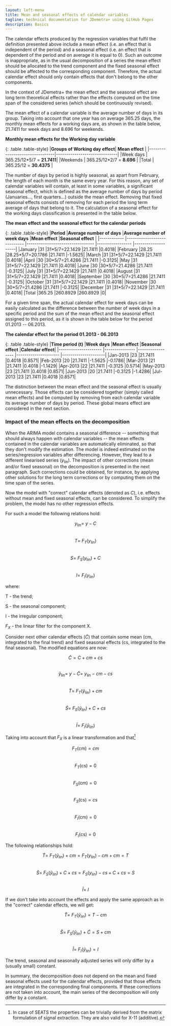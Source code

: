 ```yaml
---
layout: left-menu
title: Mean and seasonal effects of calendar variables
tagline: technical documentation for JDemetra+ using GitHub Pages
description: Basics
---
```


The calendar effects produced by the regression variables that fulfil
the definition presented above include a mean effect (i.e. an effect
that is independent of the period) and a seasonal effect (i.e. an effect
that is dependent of the period and on average it is equal to 0). Such
an outcome is inappropriate, as in the usual decomposition of a series
the mean effect should be allocated to the trend component and the fixed
seasonal effect should be affected to the corresponding component.
Therefore, the actual calendar effect should only contain effects that
don\'t belong to the other components.

In the context of JDemetra+ the mean effect and the seasonal effect are
long term theoretical effects rather than the effects computed on the
time span of the considered series (which should be continuously
revised).

The mean effect of a calendar variable is the average number of days in
its group. Taking into account that one year has on average 365.25 days,
the monthly mean effects for a working days are, as shown in the table below,
21.7411 for week days and 8.696 for weekends.

**Monthly mean effects for the Working day variable**

 {: .table .table-style}
 |**Groups of Working day effect**|   **Mean effect**            |
 |--------------------------------|------------------------------|
 |Week days                       |  365.25/12\*5/7 = **21.7411**|
 |Weekends                        |  365.25/12\*2/7 = **8.696**  |
 |Total                           | 365.25/12 = **30.4375**      |

The number of days by period is highly seasonal, as apart from
February, the length of each month is the same every year. For this
reason, any set of calendar variables will contain, at least in some
variables, a significant seasonal effect, which is defined as the
average number of days by period (Januaries\..., first quarters\...)
outside the mean effect. Removing that fixed seasonal effects consists
of removing for each period the long term average of days that belong to
it. The calculation of a seasonal effect for the working days
classification is presented in the table below.

**The mean effect and the seasonal effect for the calendar periods**

 {: .table .table-style}
  |**Period**   |**Average number of days**   |**Average number of week days**   |**Mean effect**   |**Seasonal effect** |
  |------------ |---------------------------- |--------------------------------- |----------------- |--------------------|
  |January      |31                           |31\*5/7=22.1429                   |21.7411           |0.4018|
  |February     |28.25                        |28.25\*5/7=20.1786                |21.7411           |-1.5625|
  |March        |31                           |31\*5/7=22.1429                   |21.7411           |0.4018|
  |April        |30                           |30\*5/7=21.4286                   |21.7411           |-0.3125|
  |May          |31                           |31\*5/7=22.1429                   |21.7411           |0.4018|
  |June         |30                           |30\*5/7=21.4286                   |21.7411           |-0.3125|
  |July         |31                           |31\*5/7=22.1429                   |21.7411           |0.4018|
  |August       |31                           |31\*5/7=22.1429                   |21.7411           |0.4018|
  |September    |30                           |30\*5/7=21.4286                   |21.7411           |-0.3125|
  |October      |31                           |31\*5/7=22.1429                   |21.7411           |0.4018|
  |November     |30                           |30\*5/7=21.4286                   |21.7411           |-0.3125|
  |December     |31                           |31\*5/7=22.1429                   |21.7411           |0.4018|
  |Total        |365.25                       |260.8929                          |260.8929          |0|

For a given time span, the actual calendar effect for week days can be
easily calculated as the difference between the number of week days in a
specific period and the sum of the mean effect and the seasonal effect
assigned to this period, as it is shown in the table below for the period
01.2013 -- 06.2013.

**The calendar effect for the period 01.2013 - 06.2013**

 {: .table .table-style}
  |**Time period (t)**   |**Week days**   |**Mean effect**   |**Seasonal effect**   |**Calendar effect**|
  |--------------------- |--------------- |----------------- |--------------------- |---------------------|
  |Jan-2013              |23              |21.7411           |0.4018                |0.8571|
  |Feb-2013              |20              |21.7411           |-1.5625               |-0.1786|
  |Mar-2013              |21              |21.7411           |0.4018                |-1.1429|
  |Apr-2013              |22              |21.7411           |-0.3125               |0.5714|
  |May-2013              |23              |21.7411           |0.4018                |0.8571|
  |Jun-2013              |20              |21.7411           |-0.3125               |-1.4286|
  |Jul-2013              |23              |21.7411           |0.4018                |0.8571|

The distinction between the mean effect and the seasonal effect is
usually unnecessary. Those effects can be considered together (simply
called mean effects) and be computed by removing from each calendar
variable its average number of days by period. These global means effect
are considered in the next section.

### Impact of the mean effects on the decomposition

When the ARIMA model contains a seasonal difference -- something that
should always happen with calendar variables -- the mean effects
contained in the calendar variables are automatically eliminated, so
that they don\'t modify the estimation. The model is indeed estimated on
the series/regression variables after differencing. However, they lead
to a different linearised series ($y_{\text{lin}})$. The impact of other
corrections (mean and/or fixed seasonal) on the decomposition is
presented in the next paragraph. Such corrections could be obtained, for
instance, by applying other solutions for the long term corrections or
by computing them on the time span of the series.

Now the model with \"correct\" calendar effects (denoted as $C$), i.e.
effects without mean and fixed seasonal effects, can be considered. To
simplify the problem, the model has no other regression effects.

For such a model the following relations hold:

$$y_{\text{lin}} = \ y - C$$                       
$$T = \ F_{T}\left( y_{\text{lin}} \right)$$       
$$S = \ F_{S}\left( y_{\text{lin}} \right) + C$$   
$$I = \ F_{I}\left( y_{\text{lin}} \right)$$       

where:

T - the trend;

S - the seasonal component;

I - the irregular component;

$F_{X}$ - the linear filter for the component X.

Consider next other calendar effects ($\widetilde{C}$) that contain some
mean ($\text{cm}$, integrated to the final trend) and fixed seasonal
effects ($\text{cs}$, integrated to the final seasonal). The modified
equations are now:

  $$\widetilde{C} = C + cm + cs$$                                                       
  $${\widetilde{y}}_{\text{lin}} = \ y - \widetilde{C} = \ y_{\text{lin}} - cm - cs$$   
  $$\widetilde{T} = \ F_{T}\left( {\widetilde{y}}_{\text{lin}} \right) + cm$$           
  $$\widetilde{S} = \ F_{S}\left( {\widetilde{y}}_{\text{lin}} \right) + C + cs$$       
  $$\widetilde{I} = \ F_{I}\left( {\widetilde{y}}_{\text{lin}} \right)$$                

Taking into account that $F_{X}$ is a linear transformation and
that[^64]

  $$F_{T}\left( \text{cm} \right) = cm$$   
  $$F_{T}\left( \text{cs} \right) = 0$$     
  $$F_{S}\left( \text{cm} \right) = 0\ $$   
  $$F_{S}\left( \text{cs} \right) = cs$$    
  $$F_{I}\left( \text{cm} \right) = 0$$     
  $$F_{I}\left( \text{cs} \right) = 0$$     

The following relationships hold:

  $$\widetilde{T} = \ F_{T}\left( {\widetilde{y}}_{\text{lin}} \right) + cm = F_{T}\left( y_{\text{lin}} \right) - cm + cm = T$$           
  $$\widetilde{S} = \ F_{S}\left( {\widetilde{y}}_{\text{lin}} \right) + C + cs = F_{S}\left( y_{\text{lin}} \right) - cs + C + cs = S$$   
  $$\widetilde{I} = \ I$$                                                                                                                 

If we don't take into account the effects and apply the same approach
as in the "correct" calendar effects, we will get:

  $$\breve{T} = \ F_{T}\left( {\widetilde{y}}_{\text{lin}} \right) = T - cm$$                   
  $$\breve{S} = \ F_{S}\left( {\widetilde{y}}_{\text{lin}} \right) + \widetilde{C} = S + cm$$   
  $$\breve{I} = \ F_{I}\left( {\widetilde{y}}_{\text{lin}} \right) = I$$                        

The trend, seasonal and seasonally adjusted series will only differ by a
(usually small) constant.

In summary, the decomposition does not depend on the mean and fixed
seasonal effects used for the calendar effects, provided that those
effects are integrated in the corresponding final components. If these
corrections are not taken into account, the main series of the
decomposition will only differ by a constant.


[^64]: In case of SEATS the properties can be trivially derived from the matrix formulation of signal extraction. They are also valid for X-11 (additive).